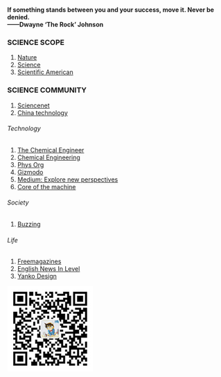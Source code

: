 
<br>

**If something stands between you and your success, move it. Never be denied.**  
**——Dwayne ‘The Rock’ Johnson**

### SCIENCE SCOPE
1. [Nature](https://www.nature.com/)
1. [Science](https://www.sciencemag.org/)
1. [Scientific American](https://www.scientificamerican.com)

### SCIENCE COMMUNITY
1. [Sciencenet](https://www.sciencenet.cn/)
1. [China technology](https://www.kepuchina.cn/)

###### Technology
1. [The Chemical Engineer](https://www.thechemicalengineer.com/)
1. [Chemical Engineering](https://www.chemengonline.com/)
1. [Phys Org](https://phys.org/page2.html)
1. [Gizmodo](https://gizmodo.com/)
1. [Medium: Explore new perspectives](https://medium.com/)
1. [Core of the machine](https://www.jiqizhixin.com/industry)

###### Society
1. [Buzzing](https://www.buzzing.cc/)

###### Life
1. [Freemagazines](https://freemagazines.top/)
1. [English News In Level ](https://englishnewsinlevels.com/news/level-3)
1. [Yanko Design](https://www.yankodesign.com/)

![](/img/qrcode_wechat.jpg)